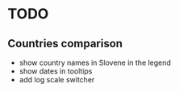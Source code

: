 # TODO

## Countries comparison

- show country names in Slovene in the legend
- show dates in tooltips
- add log scale switcher